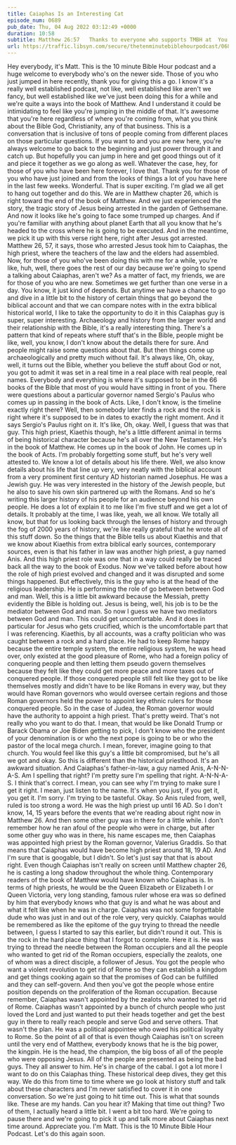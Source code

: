 ```yaml
---
title: Caiaphas Is an Interesting Cat
episode_num: 0689
pub_date: Thu, 04 Aug 2022 03:12:49 +0000
duration: 10:58
subtitle: Matthew 26:57   Thanks to everyone who supports TMBH at  You're the reason we can all do this together!  Music written and performed by .
url: https://traffic.libsyn.com/secure/thetenminutebiblehourpodcast/0689_-_Caiaphas_Is_an_Interesting_Cat.mp3
---
```


 Hey everybody, it's Matt. This is the 10 minute Bible Hour podcast and a huge welcome to everybody who's on the newer side. Those of you who just jumped in here recently, thank you for giving this a go. I know it's a really well established podcast, not like, well established like aren't we fancy, but well established like we've just been doing this for a while and we're quite a ways into the book of Matthew. And I understand it could be intimidating to feel like you're jumping in the middle of that. It's awesome that you're here regardless of where you're coming from, what you think about the Bible God, Christianity, any of that business. This is a conversation that is inclusive of tons of people coming from different places on those particular questions. If you want to and you are new here, you're always welcome to go back to the beginning and just power through it and catch up. But hopefully you can jump in here and get good things out of it and piece it together as we go along as well. Whatever the case, hey, for those of you who have been here forever, I love that. Thank you for those of you who have just joined and from the looks of things a lot of you have here in the last few weeks. Wonderful. That is super exciting. I'm glad we all get to hang out together and do this. We are in Matthew chapter 26, which is right toward the end of the book of Matthew. And we just experienced the story, the tragic story of Jesus being arrested in the garden of Gethsemane. And now it looks like he's going to face some trumped up charges. And if you're familiar with anything about planet Earth that all you know that he's headed to the cross where he is going to be executed. And in the meantime, we pick it up with this verse right here, right after Jesus got arrested. Matthew 26, 57, it says, those who arrested Jesus took him to Caiaphas, the high priest, where the teachers of the law and the elders had assembled. Now, for those of you who've been doing this with me for a while, you're like, huh, well, there goes the rest of our day because we're going to spend a talking about Caiaphas, aren't we? As a matter of fact, my friends, we are for those of you who are new. Sometimes we get further than one verse in a day. You know, it just kind of depends. But anytime we have a chance to go and dive in a little bit to the history of certain things that go beyond the biblical account and that we can compare notes with in the extra biblical historical world, I like to take the opportunity to do it in this Caiaphas guy is super, super interesting. Archaeology and history from the larger world and their relationship with the Bible, it's a really interesting thing. There's a pattern that kind of repeats where stuff that's in the Bible, people might be like, well, you know, I don't know about the details there for sure. And people might raise some questions about that. But then things come up archaeologically and pretty much without fail. It's always like, Oh, okay, well, it turns out the Bible, whether you believe the stuff about God or not, you got to admit it was set in a real time in a real place with real people, real names. Everybody and everything is where it's supposed to be in the 66 books of the Bible that most of you would have sitting in front of you. There were questions about a particular governor named Sergio's Paulus who comes up in passing in the book of Acts. Like, I don't know, is the timeline exactly right there? Well, then somebody later finds a rock and the rock is right where it's supposed to be in dates to exactly the right moment. And it says Sergio's Paulus right on it. It's like, Oh, okay. Well, I guess that was that guy. This high priest, Kiaethis though, he's a little different animal in terms of being historical character because he's all over the New Testament. He's in the book of Matthew. He comes up in the book of John. He comes up in the book of Acts. I'm probably forgetting some stuff, but he's very well attested to. We know a lot of details about his life there. Well, we also know details about his life that line up very, very neatly with the biblical account from a very prominent first century AD historian named Josephus. He was a Jewish guy. He was very interested in the history of the Jewish people, but he also to save his own skin partnered up with the Romans. And so he's writing this larger history of his people for an audience beyond his own people. He does a lot of explain it to me like I'm five stuff and we get a lot of details. It probably at the time, I was like, yeah, we all know. We totally all know, but that for us looking back through the lenses of history and through the fog of 2000 years of history, we're like really grateful that he wrote all of this stuff down. So the things that the Bible tells us about Kiaethis and that we know about Kiaethis from extra biblical early sources, contemporary sources, even is that his father in law was another high priest, a guy named Anis. And this high priest role was one that in a way could really be traced back all the way to the book of Exodus. Now we've talked before about how the role of high priest evolved and changed and it was disrupted and some things happened. But effectively, this is the guy who is at the head of the religious leadership. He is performing the role of go between between God and man. Well, this is a little bit awkward because the Messiah, pretty evidently the Bible is holding out. Jesus is being, well, his job is to be the mediator between God and man. So now I guess we have two mediators between God and man. This could get uncomfortable. And it does in particular for Jesus who gets crucified, which is the uncomfortable part that I was referencing. Kiaethis, by all accounts, was a crafty politician who was caught between a rock and a hard place. He had to keep Rome happy because the entire temple system, the entire religious system, he was head over, only existed at the good pleasure of Rome, who had a foreign policy of conquering people and then letting them pseudo govern themselves because they felt like they could get more peace and more taxes out of conquered people. If those conquered people still felt like they got to be like themselves mostly and didn't have to be like Romans in every way, but they would have Roman governors who would oversee certain regions and those Roman governors held the power to appoint key ethnic rulers for those conquered people. So in the case of Judea, the Roman governor would have the authority to appoint a high priest. That's pretty weird. That's not really who you want to do that. I mean, that would be like Donald Trump or Barack Obama or Joe Biden getting to pick, I don't know who the president of your denomination is or who the next pope is going to be or who the pastor of the local mega church. I mean, forever, imagine going to that church. You would feel like this guy's a little bit compromised, but he's all we got and okay. So this is different than the historical priesthood. It's an awkward situation. And Caiaphas's father-in-law, a guy named Anis, A-N-N-A-S. Am I spelling that right? I'm pretty sure I'm spelling that right. A-N-N-A-S. I think that's correct. I mean, you can see why I'm trying to make sure I get it right. I mean, just listen to the name. It's when you just, if you get it, you get it. I'm sorry. I'm trying to be tasteful. Okay. So Anis ruled from, well, ruled is too strong a word. He was the high priest up until 16 AD. So I don't know, 14, 15 years before the events that we're reading about right now in Matthew 26. And then some other guy was in there for a little while. I don't remember how he ran afoul of the people who were in charge, but after some other guy who was in there, his name escapes me, then Caiaphas was appointed high priest by the Roman governor, Valerius Graddis. So that means that Caiaphas would have become high priest around 18, 19 AD. And I'm sure that is googable, but I didn't. So let's just say that that is about right. Even though Caiaphas isn't really on screen until Matthew chapter 26, he is casting a long shadow throughout the whole thing. Contemporary readers of the book of Matthew would have known who Caiaphas is. In terms of high priests, he would be the Queen Elizabeth or Elizabeth I or Queen Victoria, very long standing, famous ruler whose era was so defined by him that everybody knows who that guy is and what he was about and what it felt like when he was in charge. Caiaphas was not some forgettable dude who was just in and out of the role very, very quickly. Caiaphas would be remembered as like the epitome of the guy trying to thread the needle between, I guess I started to say this earlier, but didn't round it out. This is the rock in the hard place thing that I forgot to complete. Here it is. He was trying to thread the needle between the Roman occupiers and all the people who wanted to get rid of the Roman occupiers, especially the zealots, one of whom was a direct disciple, a follower of Jesus. You got the people who want a violent revolution to get rid of Rome so they can establish a kingdom and get things cooking again so that the promises of God can be fulfilled and they can self-govern. And then you've got the people whose entire position depends on the proliferation of the Roman occupation. Because remember, Caiaphas wasn't appointed by the zealots who wanted to get rid of Rome. Caiaphas wasn't appointed by a bunch of church people who just loved the Lord and just wanted to put their heads together and get the best guy in there to really reach people and serve God and serve others. That wasn't the plan. He was a political appointee who owed his political loyalty to Rome. So the point of all of that is even though Caiaphas isn't on screen until the very end of Matthew, everybody knows that he is the big power, the kingpin. He is the head, the champion, the big boss of all of the people who were opposing Jesus. All of the people are presented as being the bad guys. They all answer to him. He's in charge of the cabal. I got a lot more I want to do on this Caiaphas thing. These historical deep dives, they get this way. We do this from time to time where we go look at history stuff and talk about these characters and I'm never satisfied to cover it in one conversation. So we're just going to hit time out. This is what that sounds like. These are my hands. Can you hear it? Making that time out thing? Two of them, I actually heard a little bit. I went a bit too hard. We're going to pause there and we're going to pick it up and talk more about Caiaphas next time around. Appreciate you. I'm Matt. This is the 10 Minute Bible Hour Podcast. Let's do this again soon.